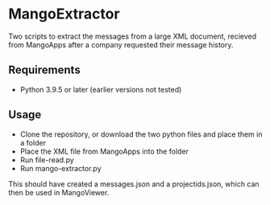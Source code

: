 # MangoExtractor
Two scripts to extract the messages from a large XML document, recieved from MangoApps after a company requested their message history.

## Requirements
- Python 3.9.5 or later (earlier versions not tested)

## Usage
- Clone the repository, or download the two python files and place them in a folder
- Place the XML file from MangoApps into the folder
- Run file-read.py
- Run mango-extractor.py

This should have created a messages.json and a projectids.json, which can then be used in MangoViewer.
